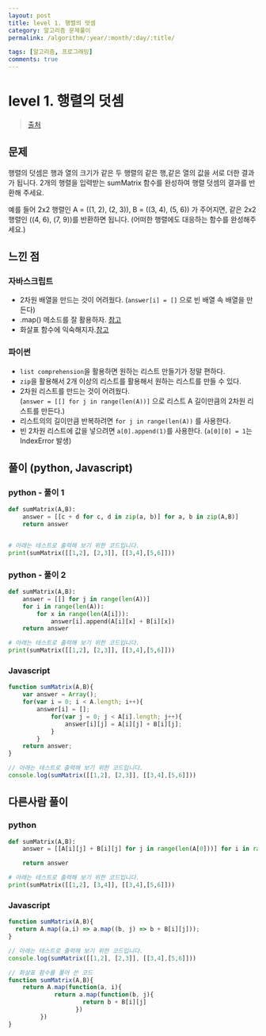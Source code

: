 ```yaml
---
layout: post
title: level 1. 행렬의 덧셈
category: 알고리즘 문제풀이
permalink: /algorithm/:year/:month/:day/:title/

tags: [알고리즘, 프로그래밍]
comments: true
---
```

# level 1. 행렬의 덧셈
> [출처](http://tryhelloworld.co.kr/challenge_codes/9)

## 문제


행렬의 덧셈은 행과 열의 크기가 같은 두 행렬의 같은 행,같은 열의 값을 서로 더한 결과가 됩니다.
2개의 행렬을 입력받는 sumMatrix 함수를 완성하여 행렬 덧셈의 결과를 반환해 주세요.

예를 들어 2x2 행렬인 A = ((1, 2), (2, 3)), B = ((3, 4), (5, 6)) 가 주어지면,
같은 2x2 행렬인 ((4, 6), (7, 9))를 반환하면 됩니다.
(어떠한 행렬에도 대응하는 함수를 완성해주세요.)


## 느낀 점
### 자바스크립트
- 2차원 배열을 만드는 것이 어려웠다. (`answer[i] = []` 으로 빈 배열 속 배열을 만든다)
- .map() 메소드를 잘 활용하자. [참고](https://zehye.github.io/javascript/2017/02/17/js-method/)  
- 화살표 함수에 익숙해지자.[참고](https://zehye.github.io/javascript/2017/02/23/js-Arrow-functions/)

### 파이썬
- `list comprehension`을 활용하면 원하는 리스트 만들기가 정말 편하다.
- `zip`을 활용해서 2개 이상의 리스트를 활용해서 원하는 리스트를 만들 수 있다. 
- 2차원 리스트를 만드는 것이 어려웠다.    
	(`answer = [[] for j in range(len(A))]` 으로 리스트 A 길이만큼의 2차원 리스트를 만든다.)
- 리스트의의 길이만큼 반복하려면 `for j in range(len(A))` 를 사용한다.  
- 빈 2차원 리스트에 값을 넣으려면 `a[0].append(1)`를 사용한다. (`a[0][0] = 1`는 IndexError 발생)

## 풀이 (python, Javascript)

### python - 풀이 1

```python
def sumMatrix(A,B):
    answer = [[c + d for c, d in zip(a, b)] for a, b in zip(A,B)]
    return answer


# 아래는 테스트로 출력해 보기 위한 코드입니다.
print(sumMatrix([[1,2], [2,3]], [[3,4],[5,6]]))
```

### python - 풀이 2

```python
def sumMatrix(A,B):
    answer = [[] for j in range(len(A))]  
    for i in range(len(A)):
        for x in range(len(A[i])):
            answer[i].append(A[i][x] + B[i][x])
    return answer

# 아래는 테스트로 출력해 보기 위한 코드입니다.
print(sumMatrix([[1,2], [2,3]], [[3,4],[5,6]]))
```

### Javascript

```javascript
function sumMatrix(A,B){
	var answer = Array();
	for(var i = 0; i < A.length; i++){
		answer[i] = [];
			for(var j = 0; j < A[i].length; j++){
				answer[i][j] = A[i][j] + B[i][j];				
			}
		}
	return answer;
}

// 아래는 테스트로 출력해 보기 위한 코드입니다.
console.log(sumMatrix([[1,2], [2,3]], [[3,4],[5,6]]))
```

## 다른사람 풀이
### python

```python
def sumMatrix(A,B):
    answer = [[A[i][j] + B[i][j] for j in range(len(A[0]))] for i in range(len(A))]

    return answer

# 아래는 테스트로 출력해 보기 위한 코드입니다.
print(sumMatrix([[1,2], [3,4]], [[3,4],[5,6]]))
```

### Javascript
```javascript
function sumMatrix(A,B){
  return A.map((a,i) => a.map((b, j) => b + B[i][j]));
}

// 아래는 테스트로 출력해 보기 위한 코드입니다.
console.log(sumMatrix([[1,2], [2,3]], [[3,4],[5,6]]))

// 화살표 함수를 풀어 쓴 코드
function sumMatrix(A,B){
    return A.map(function(a, i){
             return a.map(function(b, j){
                     return b + B[i][j]
                   })
         })
}
```
